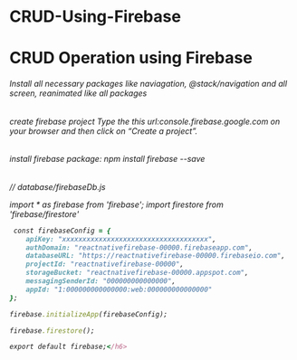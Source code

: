 # CRUD-Using-Firebase
<h1> CRUD Operation using Firebase</h1>

<h6>Install all necessary packages like naviagation, @stack/navigation and all screen, reanimated like all packages</h6>

<h6> create firebase project Type the this url:console.firebase.google.com on your browser and then click on “Create a project”.</h6>

<h6> install firebase package: npm install firebase --save</h6>

<h6>// database/firebaseDb.js

import * as firebase from 'firebase';
import firestore from 'firebase/firestore'

```ruby
 const firebaseConfig = {
    apiKey: "xxxxxxxxxxxxxxxxxxxxxxxxxxxxxxxxxxxx",
    authDomain: "reactnativefirebase-00000.firebaseapp.com",
    databaseURL: "https://reactnativefirebase-00000.firebaseio.com",
    projectId: "reactnativefirebase-00000",
    storageBucket: "reactnativefirebase-00000.appspot.com",
    messagingSenderId: "000000000000000",
    appId: "1:000000000000000:web:000000000000000"
};

firebase.initializeApp(firebaseConfig);

firebase.firestore();

export default firebase;</h6>
```
